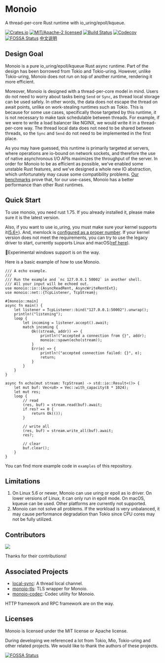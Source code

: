 # Monoio
A thread-per-core Rust runtime with io_uring/epoll/kqueue.

[![Crates.io][crates-badge]][crates-url]
[![MIT/Apache-2 licensed][license-badge]][license-url]
[![Build Status][actions-badge]][actions-url]
[![Codecov][codecov-badge]][codecov-url]
[![FOSSA Status](https://app.fossa.com/api/projects/git%2Bgithub.com%2Fbytedance%2Fmonoio.svg?type=shield)](https://app.fossa.com/projects/git%2Bgithub.com%2Fbytedance%2Fmonoio?ref=badge_shield)
[中文说明][zh-readme-url]

[crates-badge]: https://img.shields.io/crates/v/monoio.svg
[crates-url]: https://crates.io/crates/monoio
[license-badge]: https://img.shields.io/crates/l/monoio.svg
[license-url]: LICENSE-MIT
[actions-badge]: https://github.com/bytedance/monoio/actions/workflows/ci.yml/badge.svg
[actions-url]: https://github.com/bytedance/monoio/actions
[codecov-badge]: https://codecov.io/gh/bytedance/monoio/branch/master/graph/badge.svg?token=3MSAMJ6X3E
[codecov-url]: https://codecov.io/gh/bytedance/monoio
[zh-readme-url]: README-zh.md

## Design Goal
Monoio is a pure io_uring/epoll/kqueue Rust async runtime. Part of the design has been borrowed from Tokio and Tokio-uring. However, unlike Tokio-uring, Monoio does not run on top of another runtime, rendering it more efficient.

Moreover, Monoio is designed with a thread-per-core model in mind. Users do not need to worry about tasks being `Send` or `Sync`, as thread local storage can be used safely. In other words, the data does not escape the thread on await points, unlike on work-stealing runtimes such as Tokio. This is because for some use cases, specifically those targeted by this runtime, it is not necessary to make task schedulable between threads. For example, if we were to write a load balancer like NGINX, we would write it in a thread-per-core way. The thread local data does not need to be shared between threads, so the `Sync` and `Send` do not need to be implemented in the first place.

As you may have guessed, this runtime is primarily targeted at servers, where operations are io-bound on network sockets, and therefore the use of native asynchronous I/O APIs maximizes the throughput of the server. In order for Monoio to be as efficient as possible, we've enabled some unstable Rust features, and we've designed a whole new IO abstraction, which unfortunately may cause some compatibility problems. [Our benchmarks](https://github.com/bytedance/monoio/blob/master/docs/en/benchmark.md) prove that, for our use-cases, Monoio has a better performance than other Rust runtimes.

## Quick Start
To use monoio, you need rust 1.75. If you already installed it, please make sure it is the latest version.

Also, if you want to use io_uring, you must make sure your kernel supports it([5.6+](docs/en/platform-support.md)). And, memlock is [configured as a proper number](docs/en/memlock.md). If your kernel version does not meet the requirements, you can try to use the legacy driver to start, currently supports Linux and macOS([ref here](/docs/en/use-legacy-driver.md)).

🚧Experimental windows support is on the way.

Here is a basic example of how to use Monoio.

```rust,no_run
/// A echo example.
///
/// Run the example and `nc 127.0.0.1 50002` in another shell.
/// All your input will be echoed out.
use monoio::io::{AsyncReadRent, AsyncWriteRentExt};
use monoio::net::{TcpListener, TcpStream};

#[monoio::main]
async fn main() {
    let listener = TcpListener::bind("127.0.0.1:50002").unwrap();
    println!("listening");
    loop {
        let incoming = listener.accept().await;
        match incoming {
            Ok((stream, addr)) => {
                println!("accepted a connection from {}", addr);
                monoio::spawn(echo(stream));
            }
            Err(e) => {
                println!("accepted connection failed: {}", e);
                return;
            }
        }
    }
}

async fn echo(mut stream: TcpStream) -> std::io::Result<()> {
    let mut buf: Vec<u8> = Vec::with_capacity(8 * 1024);
    let mut res;
    loop {
        // read
        (res, buf) = stream.read(buf).await;
        if res? == 0 {
            return Ok(());
        }

        // write all
        (res, buf) = stream.write_all(buf).await;
        res?;

        // clear
        buf.clear();
    }
}
```

You can find more example code in `examples` of this repository.

## Limitations
1. On Linux 5.6 or newer, Monoio can use uring or epoll as io driver. On lower versions of Linux, it can only run in epoll mode. On macOS, kqueue can be used. Other platforms are currently not supported.
2. Monoio can not solve all problems. If the workload is very unbalanced, it may cause performance degradation than Tokio since CPU cores may not be fully utilized.

## Contributors
<a href="https://github.com/bytedance/monoio/graphs/contributors"><img src="https://opencollective.com/monoio/contributors.svg?width=890&button=false" /></a>

Thanks for their contributions!

## Associated Projects
- [local-sync](https://github.com/monoio-rs/local-sync): A thread local channel.
- [monoio-tls](https://github.com/monoio-rs/monoio-tls): TLS wrapper for Monoio.
- [monoio-codec](https://github.com/monoio-rs/monoio-codec): Codec utility for Monoio.

HTTP framework and RPC framework are on the way.

## Licenses
Monoio is licensed under the MIT license or Apache license.

During developing we referenced a lot from Tokio, Mio, Tokio-uring and other related projects. We would like to thank the authors of these projects.


[![FOSSA Status](https://app.fossa.com/api/projects/git%2Bgithub.com%2Fbytedance%2Fmonoio.svg?type=large)](https://app.fossa.com/projects/git%2Bgithub.com%2Fbytedance%2Fmonoio?ref=badge_large)
